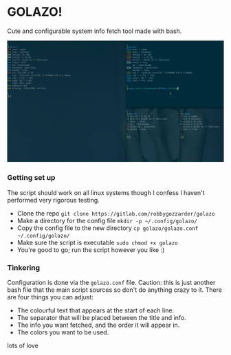 # GOLAZO!

Cute and configurable system info fetch tool made with bash.

![golazo](/golazo.png)

### Getting set up
The script should work on all linux systems though I confess I haven't performed very rigorous testing.
- Clone the repo `git clone https://gitlab.com/robbygozzarder/golazo`
- Make a directory for the config file `mkdir -p ~/.config/golazo/`
- Copy the config file to the new directory `cp golazo/golazo.conf ~/.config/golazo/`
- Make sure the script is executable `sudo chmod +x golazo`
- You're good to go; run the script however you like :)

### Tinkering
Configuration is done via the `golazo.conf` file. Caution: this is just another bash file that the main script sources so don't do anything crazy to it. There are four things you can adjust:
- The colourful text that appears at the start of each line.
- The separator that will be placed between the title and info.
- The info you want fetched, and the order it will appear in.
- The colors you want to be used.

lots of love
